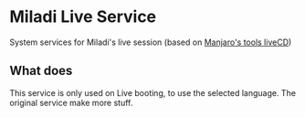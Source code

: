 # Miladi Live Service

System services for Miladi's live session (based on [Manjaro's tools liveCD](https://gitlab.manjaro.org/tools/development-tools/manjaro-tools-livecd/-/tree/503a60fb5f022f9d9d78506f9f1bc0fad35dac31))


## What does

This service is only used on Live booting, to use the selected language. The original service make more stuff.

